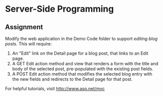 # Server-Side Programming

## Assignment

Modify the web application in the Demo Code folder to support *editing blog posts*. This will require:

1. An "Edit" link on the Detail page for a blog post, that links to an Edit page.
2. A GET Edit action method and view that renders a form with the title and body of the selected post, pre-populated with the existing post fields.
3. A POST Edit action method that modifies the selected blog entry with the new fields and redirects to the Detail page for that post.

For helpful tutorials, visit http://www.asp.net/mvc
